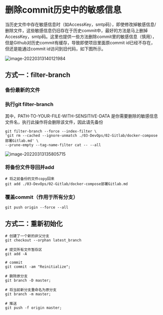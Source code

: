 # 删除commit历史中的敏感信息

当历史文件中存在敏感信息时（如AccessKey，smtp码），即使修改掉敏感信息/删除文件，这些敏感信息仍旧存在于历史commit中，最好的方法是马上删掉AccessKey，smtp码。这里也提供一些方法删除commit里的敏感信息（慎用），但是Github对历史commit有缓存，导致即使项目里面原commit id已经不存在，但还是能通过commit id访问到旧代码，如下图所示。

![image-20220313140121984](https://lc-tc.oss-cn-shenzhen.aliyuncs.com/lc-images/202203131401026.png)

## 方式一：filter-branch

### 备份最新的文件

### 执行git filter-branch

其中，PATH-TO-YOUR-FILE-WITH-SENSITIVE-DATA 是你需要删除的敏感信息文件名，执行此操作将会删除该文件，因此请先备份

```shell
git filter-branch --force --index-filter \
'git rm --cached --ignore-unmatch ./03-DevOps/02-Gitlab/docker-compose部署Gitlab.md' \
--prune-empty --tag-name-filter cat -- --all
```

![image-20220313135805715](https://lc-tc.oss-cn-shenzhen.aliyuncs.com/lc-images/202203131358788.png)

### 将备份文件导回并add

```shell
# 将之前备份的文件copy回来
git add ./03-DevOps/02-Gitlab/docker-compose部署Gitlab.md
```

### 覆盖commit（作用于所有分支）

```shell
git push origin --force --all
```

## 方式二：重新初始化

```shell
# 创建了一个新的非父分支
git checkout --orphan latest_branch

# 提交所有文件暂存区
git add -A

# commit
git commit -am "Reinitialize";

# 删除原分支
git branch -D master;

# 将当前新分支重命名为原分支
git branch -m master;

# 推送
git push -f origin master;
```

